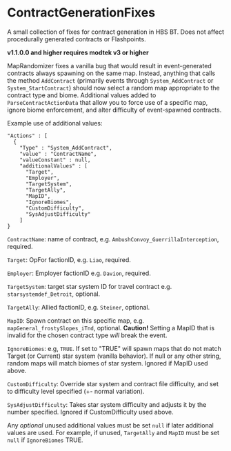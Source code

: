 # ContractGenerationFixes
A small collection of fixes for contract generation in HBS BT. Does not affect procedurally generated contracts or Flashpoints.

**v1.1.0.0 and higher requires modtek v3 or higher**

MapRandomizer fixes a vanilla bug that would result in event-generated contracts always spawning on the same map. Instead, anything that calls the method `AddContract` (primarily events through `System_AddContract` or `System_StartContract`) should now select a random map appropriate to the contract type and biome. Additional values added to `ParseContractActionData` that allow you to force use of a specific map, ignore biome enforcement, and alter difficulty of event-spawned contracts.

Example use of additional values:
```
"Actions" : [
  {
    "Type" : "System_AddContract",      
    "value" : "ContractName",           
    "valueConstant" : null,             
    "additionalValues" : [
      "Target",                         
      "Employer",                       
      "TargetSystem",                   
      "TargetAlly",                     
      "MapID",                          
      "IgnoreBiomes",
      "CustomDifficulty",
      "SysAdjustDifficulty"                               
    ]                                   
}                                       
```
`ContractName`: name of contract, e.g. `AmbushConvoy_GuerrillaInterception`, required.

`Target`: OpFor factionID, e.g. `Liao`, required.

`Employer`: Employer factionID e.g. `Davion`, required.

`TargetSystem`: target star system ID for travel contract e.g. `starsystemdef_Detroit`, optional.

`TargetAlly`: Allied factionID, e.g. `Steiner`, optional.

`MapID`: Spawn contract on this specific map, e.g. `mapGeneral_frostySlopes_iTnd`, optional. <b>Caution!</b> Setting a MapID that is invalid                   for the chosen contract type <i>will</i> break the event.

`IgnoreBiomes`: e.g, `TRUE`. If set to "TRUE" will spawn maps that do not match Target (or Current) star system (vanilla behavior). If null or any other string, random maps will match biomes of star system. Ignored if MapID used above.

`CustomDifficulty`: Override star system and contract file difficulty, and set to difficulty level specified (+- normal variation).

`SysAdjustDifficulty`: Takes star system difficulty and adjusts it by the number specified. Ignored if CustomDifficulty used above.

Any <i>optional</i> unused additional values must be set `null` if later additional values are used. For example, if unused, `TargetAlly` and `MapID` must be set `null` if `IgnoreBiomes` TRUE.


